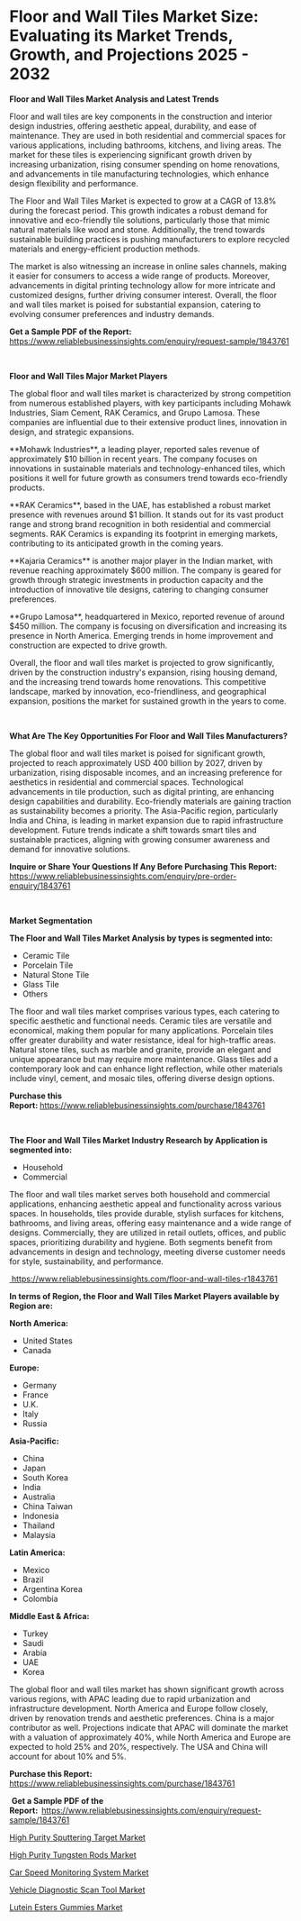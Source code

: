 <p><h1>Floor and Wall Tiles Market Size: Evaluating its Market Trends, Growth, and Projections 2025 - 2032</h1></p><p><strong>Floor and Wall Tiles Market Analysis and Latest Trends</strong></p>
<p><p>Floor and wall tiles are key components in the construction and interior design industries, offering aesthetic appeal, durability, and ease of maintenance. They are used in both residential and commercial spaces for various applications, including bathrooms, kitchens, and living areas. The market for these tiles is experiencing significant growth driven by increasing urbanization, rising consumer spending on home renovations, and advancements in tile manufacturing technologies, which enhance design flexibility and performance.</p><p>The Floor and Wall Tiles Market is expected to grow at a CAGR of 13.8% during the forecast period. This growth indicates a robust demand for innovative and eco-friendly tile solutions, particularly those that mimic natural materials like wood and stone. Additionally, the trend towards sustainable building practices is pushing manufacturers to explore recycled materials and energy-efficient production methods.</p><p>The market is also witnessing an increase in online sales channels, making it easier for consumers to access a wide range of products. Moreover, advancements in digital printing technology allow for more intricate and customized designs, further driving consumer interest. Overall, the floor and wall tiles market is poised for substantial expansion, catering to evolving consumer preferences and industry demands.</p></p>
<p><strong>Get a Sample PDF of the Report:&nbsp;</strong> <a href="https://www.reliablebusinessinsights.com/enquiry/request-sample/1843761?utm_campaign=75&utm_medium=2&utm_source=Github&utm_content=ia&utm_term=30012025&utm_id=floor-and-wall-tiles">https://www.reliablebusinessinsights.com/enquiry/request-sample/1843761</a></p>
<p>&nbsp;</p>
<p><strong>Floor and Wall Tiles Major Market Players</strong></p>
<p><p>The global floor and wall tiles market is characterized by strong competition from numerous established players, with key participants including Mohawk Industries, Siam Cement, RAK Ceramics, and Grupo Lamosa. These companies are influential due to their extensive product lines, innovation in design, and strategic expansions.</p><p>**Mohawk Industries**, a leading player, reported sales revenue of approximately $10 billion in recent years. The company focuses on innovations in sustainable materials and technology-enhanced tiles, which positions it well for future growth as consumers trend towards eco-friendly products. </p><p>**RAK Ceramics**, based in the UAE, has established a robust market presence with revenues around $1 billion. It stands out for its vast product range and strong brand recognition in both residential and commercial segments. RAK Ceramics is expanding its footprint in emerging markets, contributing to its anticipated growth in the coming years.</p><p>**Kajaria Ceramics** is another major player in the Indian market, with revenue reaching approximately $600 million. The company is geared for growth through strategic investments in production capacity and the introduction of innovative tile designs, catering to changing consumer preferences.</p><p>**Grupo Lamosa**, headquartered in Mexico, reported revenue of around $450 million. The company is focusing on diversification and increasing its presence in North America. Emerging trends in home improvement and construction are expected to drive growth.</p><p>Overall, the floor and wall tiles market is projected to grow significantly, driven by the construction industry's expansion, rising housing demand, and the increasing trend towards home renovations. This competitive landscape, marked by innovation, eco-friendliness, and geographical expansion, positions the market for sustained growth in the years to come.</p></p>
<p>&nbsp;</p>
<p><strong>What Are The Key Opportunities For Floor and Wall Tiles Manufacturers?</strong></p>
<p><p>The global floor and wall tiles market is poised for significant growth, projected to reach approximately USD 400 billion by 2027, driven by urbanization, rising disposable incomes, and an increasing preference for aesthetics in residential and commercial spaces. Technological advancements in tile production, such as digital printing, are enhancing design capabilities and durability. Eco-friendly materials are gaining traction as sustainability becomes a priority. The Asia-Pacific region, particularly India and China, is leading in market expansion due to rapid infrastructure development. Future trends indicate a shift towards smart tiles and sustainable practices, aligning with growing consumer awareness and demand for innovative solutions.</p></p>
<p><strong>Inquire or Share Your Questions If Any Before Purchasing This Report:</strong> <a href="https://www.reliablebusinessinsights.com/enquiry/pre-order-enquiry/1843761?utm_campaign=75&utm_medium=2&utm_source=Github&utm_content=ia&utm_term=30012025&utm_id=floor-and-wall-tiles">https://www.reliablebusinessinsights.com/enquiry/pre-order-enquiry/1843761</a></p>
<p>&nbsp;</p>
<p><strong>Market Segmentation</strong></p>
<p><strong>The Floor and Wall Tiles Market Analysis by types is segmented into:</strong></p>
<p><ul><li>Ceramic Tile</li><li>Porcelain Tile</li><li>Natural Stone Tile</li><li>Glass Tile</li><li>Others</li></ul></p>
<p><p>The floor and wall tiles market comprises various types, each catering to specific aesthetic and functional needs. Ceramic tiles are versatile and economical, making them popular for many applications. Porcelain tiles offer greater durability and water resistance, ideal for high-traffic areas. Natural stone tiles, such as marble and granite, provide an elegant and unique appearance but may require more maintenance. Glass tiles add a contemporary look and can enhance light reflection, while other materials include vinyl, cement, and mosaic tiles, offering diverse design options.</p></p>
<p><strong>Purchase this Report:&nbsp;</strong><a href="https://www.reliablebusinessinsights.com/purchase/1843761?utm_campaign=75&utm_medium=2&utm_source=Github&utm_content=ia&utm_term=30012025&utm_id=floor-and-wall-tiles">https://www.reliablebusinessinsights.com/purchase/1843761</a></p>
<p>&nbsp;</p>
<p><strong>The Floor and Wall Tiles Market Industry Research by Application is segmented into:</strong></p>
<p><ul><li>Household</li><li>Commercial</li></ul></p>
<p><p>The floor and wall tiles market serves both household and commercial applications, enhancing aesthetic appeal and functionality across various spaces. In households, tiles provide durable, stylish surfaces for kitchens, bathrooms, and living areas, offering easy maintenance and a wide range of designs. Commercially, they are utilized in retail outlets, offices, and public spaces, prioritizing durability and hygiene. Both segments benefit from advancements in design and technology, meeting diverse customer needs for style, sustainability, and performance.</p></p>
<p><a href="https://www.reliablebusinessinsights.com/floor-and-wall-tiles-r1843761?utm_campaign=75&utm_medium=2&utm_source=Github&utm_content=ia&utm_term=30012025&utm_id=floor-and-wall-tiles">&nbsp;https://www.reliablebusinessinsights.com/floor-and-wall-tiles-r1843761</a></p>
<p><strong>In terms of Region, the Floor and Wall Tiles Market Players available by Region are:</strong></p>
<p>
    <p> <strong> North America: </strong>
        <ul>
            <li>United States</li>
            <li>Canada</li>
        </ul>
        </p> 
    <p> <strong> Europe: </strong>
        <ul>
            <li>Germany</li>
            <li>France</li>
            <li>U.K.</li>
            <li>Italy</li>
            <li>Russia</li>
        </ul>
        </p> 
    <p> <strong> Asia-Pacific: </strong>
        <ul>
            <li>China</li>
            <li>Japan</li>
            <li>South Korea</li>
            <li>India</li>
            <li>Australia</li>
            <li>China Taiwan</li>
            <li>Indonesia</li>
            <li>Thailand</li>
            <li>Malaysia</li>
        </ul>
        </p> 
    <p> <strong> Latin America: </strong>
        <ul>
            <li>Mexico</li>
            <li>Brazil</li>
            <li>Argentina Korea</li>
            <li>Colombia</li>
        </ul>
        </p> 
    <p> <strong> Middle East & Africa: </strong>
        <ul>
            <li>Turkey</li>
            <li>Saudi</li>
            <li>Arabia</li>
            <li>UAE</li>
            <li>Korea</li>
        </ul>
    </p>
    </p>
<p><p>The global floor and wall tiles market has shown significant growth across various regions, with APAC leading due to rapid urbanization and infrastructure development. North America and Europe follow closely, driven by renovation trends and aesthetic preferences. China is a major contributor as well. Projections indicate that APAC will dominate the market with a valuation of approximately 40%, while North America and Europe are expected to hold 25% and 20%, respectively. The USA and China will account for about 10% and 5%.</p></p>
<p><strong>Purchase this Report: </strong><a href="https://www.reliablebusinessinsights.com/purchase/1843761?utm_campaign=75&utm_medium=2&utm_source=Github&utm_content=ia&utm_term=30012025&utm_id=floor-and-wall-tiles">https://www.reliablebusinessinsights.com/purchase/1843761</a></p>
<p>&nbsp;<strong>Get a Sample PDF of the Report:&nbsp;&nbsp;</strong><a href="https://www.reliablebusinessinsights.com/enquiry/request-sample/1843761?utm_campaign=75&utm_medium=2&utm_source=Github&utm_content=ia&utm_term=30012025&utm_id=floor-and-wall-tiles">https://www.reliablebusinessinsights.com/enquiry/request-sample/1843761</a></p>
<p><strong></strong></p>
<p><p><a href="https://www.linkedin.com/pulse/high-purity-sputtering-target-market-report-exploring-growth-7t61f?utm_campaign=75&utm_medium=2&utm_source=Github&utm_content=ia&utm_term=30012025&utm_id=floor-and-wall-tiles">High Purity Sputtering Target Market</a></p><p><a href="https://www.linkedin.com/pulse/global-regional-expansion-high-purity-tungsten-rods-market-projected-lbhrf?utm_campaign=75&utm_medium=2&utm_source=Github&utm_content=ia&utm_term=30012025&utm_id=floor-and-wall-tiles">High Purity Tungsten Rods Market</a></p><p><a href="https://github.com/berbelsagwan/Market-Research-Report-List-1/blob/main/car-speed-monitoring-system-market.md?utm_campaign=75&utm_medium=2&utm_source=Github&utm_content=ia&utm_term=30012025&utm_id=floor-and-wall-tiles">Car Speed Monitoring System Market</a></p><p><a href="https://github.com/boyermaragaret8392/Market-Research-Report-List-1/blob/main/vehicle-diagnostic-scan-tool-market.md?utm_campaign=75&utm_medium=2&utm_source=Github&utm_content=ia&utm_term=30012025&utm_id=floor-and-wall-tiles">Vehicle Diagnostic Scan Tool Market</a></p><p><a href="https://www.linkedin.com/pulse/global-lutein-esters-gummies-market-analysis-report-encompassing-z5odf?utm_campaign=75&utm_medium=2&utm_source=Github&utm_content=ia&utm_term=30012025&utm_id=floor-and-wall-tiles">Lutein Esters Gummies Market</a></p></p>
